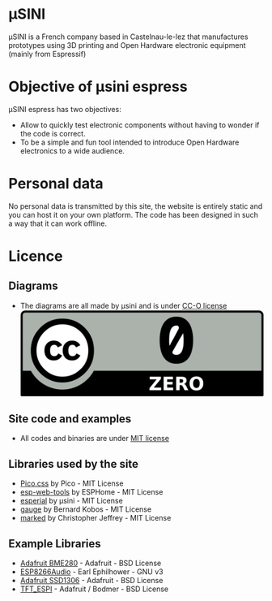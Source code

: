 # µSINI

µSINI is a French company based in Castelnau-le-lez that manufactures prototypes using 3D printing and Open Hardware electronic equipment (mainly from Espressif)

# Objective of µsini espress

µSINI espress has two objectives:

* Allow to quickly test electronic components without having to wonder if the code is correct.
* To be a simple and fun tool intended to introduce Open Hardware electronics to a wide audience.

# Personal data
No personal data is transmitted by this site, the website is entirely static and you can host it on your own platform.
The code has been designed in such a way that it can work offline.

# Licence
## Diagrams

* The diagrams are all made by µsini and is under [CC-O license](https://fr.wikipedia.org/wiki/Licence_CC0)    
![License_CC0](md/CC_Zero_badge.svg.png)

## Site code and examples
* All codes and binaries are under [MIT license](http://github.com/usini/espress)


## Libraries used by the site
* [Pico.css](https://picocss.com/) by Pico - MIT License
* [esp-web-tools](https://github.com/esphome/esp-web-tools) by ESPHome - MIT License
* [esperial](https://github.com/usini/esperial) by µsini - MIT License
* [gauge](https://github.com/bernii/gauge.js) by Bernard Kobos - MIT License
* [marked](https://github.com/markedjs/marked) by Christopher Jeffrey - MIT License

## Example Libraries
* [Adafruit BME280](https://github.com/adafruit/Adafruit_SSD1306) - Adafruit - BSD License
* [ESP8266Audio](https://github.com/earlephilhower/ESP8266Audio/blob/master/LICENSE) - Earl Ephilhower - GNU v3
* [Adafruit SSD1306](https://github.com/adafruit/Adafruit_SSD1306) - Adafruit - BSD License
* [TFT_ESPI](https://github.com/Bodmer/TFT_eSPI) - Adafruit / Bodmer - BSD License